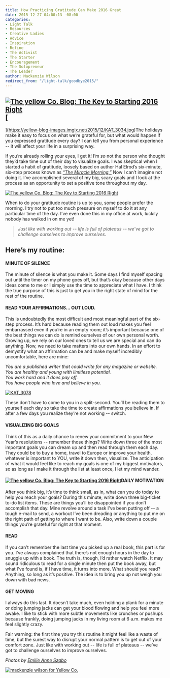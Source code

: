 ```yaml
---
title: How Practicing Gratitude Can Make 2016 Great
date: 2015-12-27 04:00:13 -08:00
categories:
- Light Talk
- Resources
- Creative Ladies
- Advice
- Inspiration
- Refine
- The Activist
- The Starter
- Encouragement
- The Solopreneur
- The Leader
author: Mackenzie Wilson
redirect_from: "/light-talk/goodbye2015/"
---
```


## [![The yellow Co. Blog: The Key to Starting 2016 Right](https://yellow-blog-images.imgix.net/2015/12/KAT_3110.jpg)](https://yellow-blog-images.imgix.net/2015/12/KAT_3110.jpg)[  
](https://yellow-blog-images.imgix.net/2015/12/KAT_3034.jpg)The holidays make it easy to focus on what we’re grateful for, but what would happen if you expressed gratitude every day? I can tell you from personal experience -- it will affect your life in a surprising way.

If you’re already rolling your eyes, I get it! I’m _so_ not the person who thought they’d take time out of their day to visualize goals. I was skeptical when I started a habit of gratitude, loosely based on author Hal Elrod’s six-minute, six-step process known as _[“The Miracle Morning.”](http://halelrod.com/6-minute-miracle-morning/)_ Now I can’t imagine not doing it. I’ve accomplished several of my big, scary goals and I look at the process as an opportunity to set a positive tone throughout my day.

[![The yellow Co. Blog: The Key to Starting 2016 Right](https://yellow-blog-images.imgix.net/2015/12/KAT_3200.jpg)](https://yellow-blog-images.imgix.net/2015/12/KAT_3200.jpg)

When to do your gratitude routine is up to you, some people prefer the morning. I try not to put too much pressure on myself to do it at any particular time of the day. I’ve even done this in my office at work, luckily nobody has walked in on me yet!

> _Just like with working out -- life is full of plateaus -- we’ve got to challenge ourselves to improve ourselves._

## Here’s my routine:

#### **MINUTE OF SILENCE**

The minute of silence is what you make it. Some days I find myself spacing out until the timer on my phone goes off, but that’s okay because other days ideas come to me or I simply use the time to appreciate what I have. I think the true purpose of this is just to get you in the right state of mind for the rest of the routine.

#### **READ YOUR AFFIRMATIONS… OUT LOUD.**

This is undoubtedly the most difficult and most meaningful part of the six-step process. It’s hard because reading them out loud makes you feel embarrassed even if you’re in an empty room; it’s important because one of the best things we can do is remind ourselves of our own personal worth. Growing up, we rely on our loved ones to tell us we are special and can do anything. Now, we need to take matters into our own hands. In an effort to demystify what an affirmation can be and make myself incredibly uncomfortable, here are mine:

_You are a published writer that could write for any magazine or website.  
You are healthy and young with limitless potential.  
You work hard and it does pay off.  
You have people who love and believe in you._

[![KAT_3078](https://yellow-blog-images.imgix.net/2015/12/KAT_3078.jpg)](https://yellow-blog-images.imgix.net/2015/12/KAT_3078.jpg)

These don’t have to come to you in a split-second. You’ll be reading them to yourself each day so take the time to create affirmations you believe in. If after a few days you realize they’re not working -- switch.

#### **VISUALIZING BIG GOALS**

Think of this as a daily chance to renew your commitment to your New Year’s resolutions -- remember those things? Write down three of the most important goals you can dream up and then read through them each day. They could be to buy a home, travel to Europe or improve your health, whatever is important to YOU, write it down then, visualize. The anticipation of what it would feel like to reach my goals is one of my biggest motivators, so as long as I make it through the list at least once, I let my mind wander.

#### **[![The yellow Co. Blog: The Key to Starting 2016 Right](https://yellow-blog-images.imgix.net/2015/12/KAT_3198.jpg)](https://yellow-blog-images.imgix.net/2015/12/KAT_3198.jpg)DAILY MOTIVATION**

After you think big, it’s time to think small, as in, what can you do today to help you reach your goals? During this minute, write down three big-ticket to-do list items. These are things you’ll be disappointed if you don’t accomplish that day. Mine revolve around a task I’ve been putting off -- a tough e-mail to send, a workout I’ve been dreading or anything to put me on the right path of getting to where I want to be. Also, write down a couple things you’re grateful for right at that moment.

#### **READ**

If you can’t remember the last time you picked up a real book, this part is for you. I’ve always complained that there’s not enough hours in the day to snuggle up with a book. The truth is, though, I’d rather watch Netflix. It may sound ridiculous to read for a single minute then put the book away, but what I’ve found is, if I have time, it turns into more. What should you read? Anything, so long as it’s positive. The idea is to bring you up not weigh you down with bad news.

#### **GET MOVING**

I always do this last. It doesn’t take much, even holding a plank for a minute or doing jumping jacks can get your blood flowing and help you feel more awake. I like to stick with more subtle movements like crunches or pushups because frankly, doing jumping jacks in my living room at 6 a.m. makes me feel slightly crazy.

Fair warning: the first time you try this routine it might feel like a waste of time, but the surest way to disrupt your normal pattern is to get out of your comfort zone. Just like with working out -- life is full of plateaus -- we’ve got to challenge ourselves to improve ourselves.

_Photos by [Emilie Anne Szabo](http://www.emilieanneszabo.com/)_

[![mackenzie wilson for Yellow Co.](https://yellow-blog-images.imgix.net/2015/12/mackenziewilson.jpg)](http://www.mackenzie-wilson.com/)
